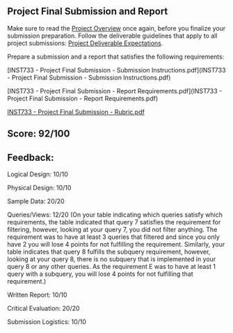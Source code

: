 ## Project Final Submission and Report

Make sure to read the [Project Overview](ProjectOverview.md) once again, before you finalize your submission preparation. Follow the deliverable guidelines that apply to all project submissions: [Project Deliverable Expectations](DeliverableExpectations.md).

Prepare a submission and a report that satisfies the following requirements:

[INST733 - Project Final Submission - Submission Instructions.pdf](INST733 - Project Final Submission - Submission Instructions.pdf)

[INST733 - Project Final Submission - Report Requirements.pdf](INST733 - Project Final Submission - Report Requirements.pdf)

[INST733 - Project Final Submission - Rubric.pdf](FinalRubric.pdf)

## Score: 92/100

## Feedback: 
Logical Design: 10/10 

Physical Design: 10/10 

Sample Data: 20/20 

Queries/Views: 12/20 (On your table indicating which queries satisfy which requirements, the table indicated that query 7 satisfies the requirement for filtering, however, looking at your query 7, you did not filter anything. The requirement was to have at least 3 queries that filtered and since you only have 2 you will lose 4 points for not fulfilling the requirement. Similarly, your table indicates that query 8 fulfills the subquery requirement, however, looking at your query 8, there is no subquery that is implemented in your query 8 or any other queries. As the requirement E was to have at least 1 query with a subquery, you will lose 4 points for not fulfilling that requirement.) 

Written Report: 10/10

Critical Evaluation: 20/20 

Submission Logistics: 10/10
